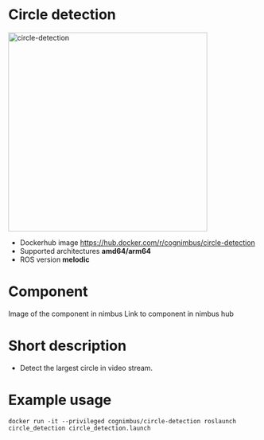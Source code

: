 # Circle detection

<img src="./circle-detection/Cogniteam_CMYK_Social_white_on_aubergine.jpg" alt="circle-detection" width="400"/>

* Dockerhub image https://hub.docker.com/r/cognimbus/circle-detection
* Supported architectures <b>amd64/arm64</b>
* ROS version <b>melodic</b>


# Component
Image of the component in nimbus
Link to component in nimbus hub

# Short description
* Detect the largest circle in video stream.

# Example usage
```
docker run -it --privileged cognimbus/circle-detection roslaunch circle_detection circle_detection.launch
```


